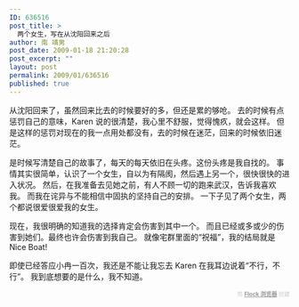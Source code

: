 ```yaml
---
ID: 636516
post_title: >
  两个女生，写在从沈阳回来之后
author: 南 靖男
post_date: 2009-01-18 21:20:28
post_excerpt: ""
layout: post
permalink: 2009/01/636516
published: true
---
```

从沈阳回来了，虽然回来比去的时候要好的多，但还是累的够呛。
去的时候有点惩罚自己的意味，Karen 说的很清楚，我心里不舒服，觉得愧疚，就会这样。
但是这样的惩罚对现在的我一点用处都没有，去的时候在迷茫，回来的时候依旧迷茫。

是时候写清楚自己的故事了，每天的每天依旧在头疼。这份头疼是我自找的。
事情其实很简单，认识了一个女生，自以为有隔阂，然后遇上另一个，很快很快的进入状况。
然后，在我准备去见她之前，有人不顾一切的跑来武汉，告诉我喜欢我。
而我在诧异与不能相信中固执的坚持自己的安排。
一下子见了两个女生，两个都说很爱很爱我的女生。

现在，我很明确的知道我的选择肯定会伤害到其中一个。
而且已经或多或少的伤害到她们。最终也许会伤害到我自己。
就像宅群里面的“祝福”，我的结局就是 Nice Boat!

即使已经答应小冉一百次，我还是不能让我忘去 Karen 在我耳边说着“不行，不行”。
我到底想要的是什么，我不知道。<div class="flockcredit" style="text-align: right; color: #CCC; font-size: x-small;">用 <a href="http://www.flock.com/blogged-with-flock" style="color: #999; font-weight: bold;" target="_new" title="Flock Browser">Flock 浏览器</a> 创建</div>